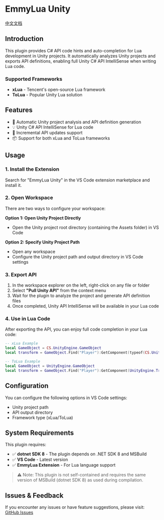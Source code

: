 # EmmyLua Unity

[中文文档](README.md)

## Introduction

This plugin provides C# API code hints and auto-completion for Lua development in Unity projects. It automatically analyzes Unity projects and exports API definitions, enabling full Unity C# API IntelliSense when writing Lua code.

### Supported Frameworks

- **xLua** - Tencent's open-source Lua framework
- **ToLua** - Popular Unity Lua solution

## Features

- 🚀 Automatic Unity project analysis and API definition generation
- 💡 Unity C# API IntelliSense for Lua code
- 🔄 Incremental API updates support
- 📦 Support for both xLua and ToLua frameworks

## Usage

### 1. Install the Extension

Search for "EmmyLua Unity" in the VS Code extension marketplace and install it.

### 2. Open Workspace

There are two ways to configure your workspace:

**Option 1: Open Unity Project Directly**
- Open the Unity project root directory (containing the Assets folder) in VS Code

**Option 2: Specify Unity Project Path**
- Open any workspace
- Configure the Unity project path and output directory in VS Code settings

### 3. Export API

1. In the workspace explorer on the left, right-click on any file or folder
2. Select **"Pull Unity API"** from the context menu
3. Wait for the plugin to analyze the project and generate API definition files
4. Once completed, Unity API IntelliSense will be available in your Lua code

### 4. Use in Lua Code

After exporting the API, you can enjoy full code completion in your Lua code:

```lua
-- xLua Example
local GameObject = CS.UnityEngine.GameObject
local transform = GameObject.Find("Player"):GetComponent(typeof(CS.UnityEngine.Transform))

-- ToLua Example
local GameObject = UnityEngine.GameObject
local transform = GameObject.Find("Player"):GetComponent(UnityEngine.Transform)
```

## Configuration

You can configure the following options in VS Code settings:

- Unity project path
- API output directory
- Framework type (xLua/ToLua)

## System Requirements

This plugin requires:

- ✅ **dotnet SDK 8** - The plugin depends on .NET SDK 8 and MSBuild
- ✅ **VS Code** - Latest version
- ✅ **EmmyLua Extension** - For Lua language support

> ⚠️ Note: This plugin is not self-contained and requires the same version of MSBuild (dotnet SDK 8) as used during compilation.

## Issues & Feedback

If you encounter any issues or have feature suggestions, please visit:
[GitHub Issues](https://github.com/CppCXY/VSCode-EmmyLua-Unity/issues)
